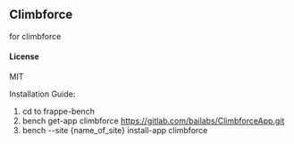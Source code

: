 ## Climbforce

for climbforce

#### License

MIT

Installation Guide:

1. cd to frappe-bench
2. bench get-app climbforce https://gitlab.com/bailabs/ClimbforceApp.git
3. bench --site {name_of_site} install-app climbforce